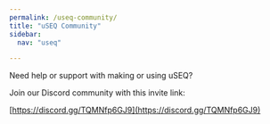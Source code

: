 ```yaml
---
permalink: /useq-community/
title: "uSEQ Community"
sidebar:
  nav: "useq"

---
```



Need help or support with making or using uSEQ?  

Join our Discord <i class="fa-brands fa-discord fa-beat-fade"></i>  community with this invite link:

[https://discord.gg/TQMNfp6GJ9](https://discord.gg/TQMNfp6GJ9)

